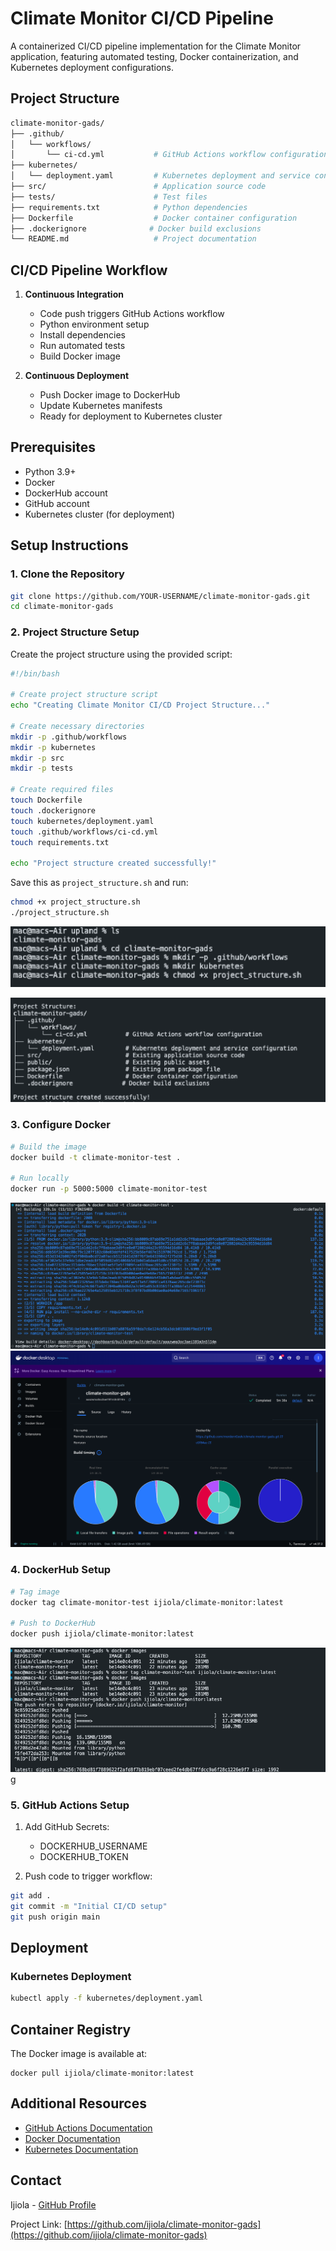 # Climate Monitor CI/CD Pipeline

A containerized CI/CD pipeline implementation for the Climate Monitor application, featuring automated testing, Docker containerization, and Kubernetes deployment configurations.

## Project Structure
```bash
climate-monitor-gads/
├── .github/
│   └── workflows/
│       └── ci-cd.yml           # GitHub Actions workflow configuration
├── kubernetes/
│   └── deployment.yaml         # Kubernetes deployment and service configuration
├── src/                        # Application source code
├── tests/                      # Test files
├── requirements.txt            # Python dependencies
├── Dockerfile                  # Docker container configuration
├── .dockerignore              # Docker build exclusions
└── README.md                   # Project documentation
```

## CI/CD Pipeline Workflow

1. **Continuous Integration**
   - Code push triggers GitHub Actions workflow
   - Python environment setup
   - Install dependencies
   - Run automated tests
   - Build Docker image

2. **Continuous Deployment**
   - Push Docker image to DockerHub
   - Update Kubernetes manifests
   - Ready for deployment to Kubernetes cluster

## Prerequisites

- Python 3.9+
- Docker
- DockerHub account
- GitHub account
- Kubernetes cluster (for deployment)

## Setup Instructions

### 1. Clone the Repository
```bash
git clone https://github.com/YOUR-USERNAME/climate-monitor-gads.git
cd climate-monitor-gads
```

### 2. Project Structure Setup
Create the project structure using the provided script:

```bash
#!/bin/bash

# Create project structure script
echo "Creating Climate Monitor CI/CD Project Structure..."

# Create necessary directories
mkdir -p .github/workflows
mkdir -p kubernetes
mkdir -p src
mkdir -p tests

# Create required files
touch Dockerfile
touch .dockerignore
touch kubernetes/deployment.yaml
touch .github/workflows/ci-cd.yml
touch requirements.txt

echo "Project structure created successfully!"
```

Save this as `project_structure.sh` and run:
```bash
chmod +x project_structure.sh
./project_structure.sh
```

![project permissions](permissions.png "setting the project permissions") 

![project structure](project_structure.png "orchestrating the project structure")

### 3. Configure Docker
```bash
# Build the image
docker build -t climate-monitor-test .

# Run locally
docker run -p 5000:5000 climate-monitor-test
```
![building image](building_docker_image_locally.png "building the docker image")
![running the docker image locally](image_shown_on_docker1.png "docker image running locally ")

### 4. DockerHub Setup
```bash
# Tag image
docker tag climate-monitor-test ijiola/climate-monitor:latest

# Push to DockerHub
docker push ijiola/climate-monitor:latest
```

![push image to DockerHub](deploying_to_dockerhub.png "pushing the image to DockerHub ")
g
### 5. GitHub Actions Setup

1. Add GitHub Secrets:
   - DOCKERHUB_USERNAME
   - DOCKERHUB_TOKEN

2. Push code to trigger workflow:
```bash
git add .
git commit -m "Initial CI/CD setup"
git push origin main
```

## Deployment

### Kubernetes Deployment
```bash
kubectl apply -f kubernetes/deployment.yaml
```

## Container Registry

The Docker image is available at:
```
docker pull ijiola/climate-monitor:latest
```

## Additional Resources

- [GitHub Actions Documentation](https://docs.github.com/en/actions)
- [Docker Documentation](https://docs.docker.com/)
- [Kubernetes Documentation](https://kubernetes.io/docs/)

## Contact

Ijiola - [GitHub Profile](https://github.com/ijiola)

Project Link: [https://github.com/ijiola/climate-monitor-gads](https://github.com/ijiola/climate-monitor-gads)
